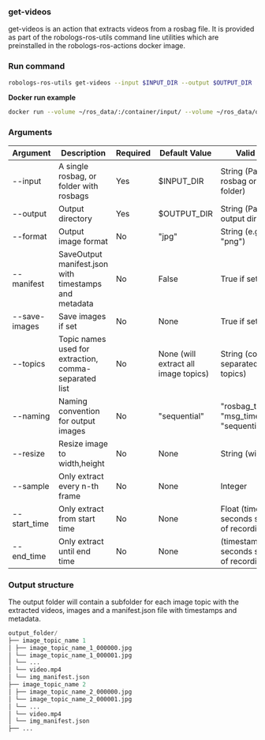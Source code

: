 ### get-videos

get-videos is an action that extracts videos from a rosbag file. It is provided as part of the robologs-ros-utils command line utilities which are preinstalled in the robologs-ros-actions docker image.

### Run command

```bash 
robologs-ros-utils get-videos --input $INPUT_DIR --output $OUTPUT_DIR
```

**Docker run example**

```bash
docker run --volume ~/ros_data/:/container/input/ --volume ~/ros_data/output/:/container/output/ robologs-ros-actions 'robologs-ros-utils get-videos --input $INPUT_DIR --output $OUTPUT_DIR'
```

### Arguments

| Argument      | Description                                           | Required | Default Value | Valid Values                                          |
|---------------|-------------------------------------------------------|----------|-------|-------------------------------------------------------|
| --input       | A single rosbag, or folder with rosbags               | Yes      | $INPUT_DIR | String (Path to rosbag or rosbag folder)              |
| --output      | Output directory                                      | Yes      | $OUTPUT_DIR | String (Path to output directory)                     |
| --format      | Output image format                                   | No       | "jpg" | String (e.g., "jpg", "png")                           |
| --manifest    | SaveOutput manifest.json with timestamps and metadata | No       | False | True if set                                           |
| --save-images | Save images if set                                    | No       | None  | True if set                                           |
| --topics      | Topic names used for extraction, comma-separated list | No       | None (will extract all image topics) | String (comma-separated list of topics)               |
| --naming      | Naming convention for output images                   | No       | "sequential" | "rosbag_timestamp", "msg_timestamp", "sequential"     |
| --resize      | Resize image to width,height                          | No       | None  | String (width,height)                                 |
| --sample      | Only extract every n-th frame                         | No       | None  | Integer                                               |
| --start_time  | Only extract from start time                          | No       | None  | Float (timestamp in seconds since start of recording) |
| --end_time    | Only extract until end time                           | No       | None  | (timestamp in seconds since start of recording)       |


### Output structure
The output folder will contain a subfolder for each image topic with the extracted videos, images and a manifest.json file with timestamps and metadata.

```python
output_folder/
├── image_topic_name 1
│ ├── image_topic_name_1_000000.jpg
│ └── image_topic_name_1_000001.jpg
│ └── ...
│ └── video.mp4
│ └── img_manifest.json
├── image_topic_name 2
│ ├── image_topic_name_2_000000.jpg
│ └── image_topic_name_2_000001.jpg
│ └── ...
│ └── video.mp4
│ └── img_manifest.json
├── ...
```

